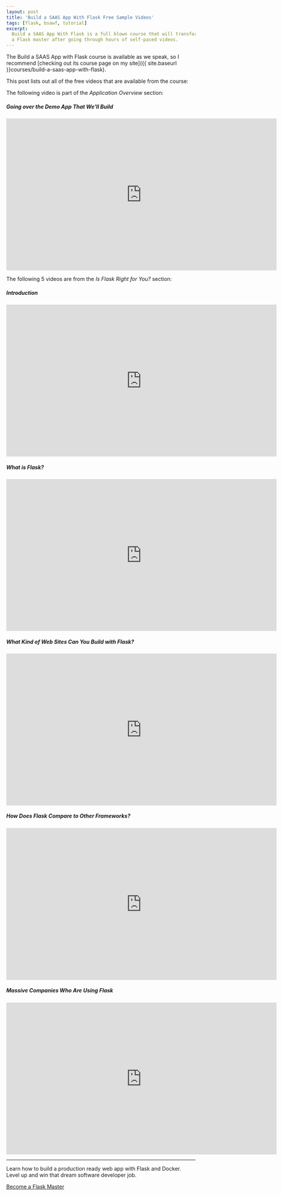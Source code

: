 ```yaml
---
layout: post
title: 'Build a SAAS App With Flask Free Sample Videos'
tags: [flask, bsawf, tutorial]
excerpt:
  Build a SAAS App With Flask is a full blown course that will transform you into
  a Flask master after going through hours of self-paced videos.
---
```


The Build a SAAS App with Flask course is available as we speak, so I recommend
[checking out its course page on my site]({{ site.baseurl }}courses/build-a-saas-app-with-flask).

This post lists out all of the free videos that are available from the course:

The following video is part of the *Application Overview* section:

##### Going over the Demo App That We'll Build

<iframe width="720" height="405" src="https://www.youtube.com/embed/qfXRpkLDZho?rel=0&iv_load_policy=3" frameborder="0"></iframe>

The following 5 videos are from the *Is Flask Right for You?* section:

##### Introduction

<iframe width="720" height="405" src="https://www.youtube.com/embed/s-moWM7Xu0I?rel=0&iv_load_policy=3" frameborder="0"></iframe>

##### What is Flask?

<iframe width="720" height="405" src="https://www.youtube.com/embed/_feUHXp3XJg?rel=0&iv_load_policy=3" frameborder="0"></iframe>

##### What Kind of Web Sites Can You Build with Flask?

<iframe width="720" height="405" src="https://www.youtube.com/embed/fjKVyePLmFM?rel=0&iv_load_policy=3" frameborder="0"></iframe>

##### How Does Flask Compare to Other Frameworks?

<iframe width="720" height="405" src="https://www.youtube.com/embed/NH7cx4E2nLc?rel=0&iv_load_policy=3" frameborder="0"></iframe>

##### Massive Companies Who Are Using Flask

<iframe width="720" height="405" src="https://www.youtube.com/embed/DUpAHuARH14?rel=0&iv_load_policy=3" frameborder="0"></iframe>

---

Learn how to build a production ready web app with Flask and Docker. Level up
and win that dream software developer job.

<a class="btn green" href="{{ site.baseurl }}courses/build-a-saas-app-with-flask">
  Become a Flask Master
</a>
